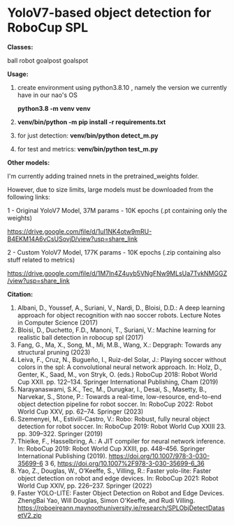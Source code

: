 # **YoloV7-based object detection for RoboCup SPL**

**Classes:**

ball
robot
goalpost
goalspot




**Usage:**
1) create environment using python3.8.10 , namely the version we currently have in our nao's OS 

   **python3.8 -m venv venv**
   
2) **venv/bin/python -m pip install -r requirements.txt**
3) for just detection:
   **venv/bin/python detect_m.py**
4) for test and metrics:
   **venv/bin/python test_m.py**

**Other models:**

I'm currently adding trained nnets in the pretrained_weights folder.

However, due to size limits, large models must be downloaded from the following links:

1 - Original YoloV7 Model, 37M params - 10K epochs (.pt containing only the weights) 

https://drive.google.com/file/d/1uI1NK4otw9mRU-B4EKM14A6vCsUSovjD/view?usp=share_link

2 - Custom YoloV7 Model, 177K params  - 10K epochs (.zip containing also stuff related to metrics) 

https://drive.google.com/file/d/1M7ln4Z4uyb5VNgFNw9MLsUa7TvkNMGGZ/view?usp=share_link

**Citation:**
1. Albani, D., Youssef, A., Suriani, V., Nardi, D., Bloisi, D.D.: A deep learning approach for object recognition with nao soccer robots. Lecture Notes in Computer Science (2017)
2. Bloisi, D., Duchetto, F.D., Manoni, T., Suriani, V.: Machine learning for realistic ball detection in robocup spl (2017) 
3. Fang, G., Ma, X., Song, M., Mi, M.B., Wang, X.: Depgraph: Towards any structural pruning (2023)
4. Leiva, F., Cruz, N., Bugueño, I., Ruiz-del Solar, J.: Playing soccer without colors in the spl: A convolutional neural network approach. In: Holz, D., Genter, K., Saad, M., von Stryk, O. (eds.) RoboCup 2018: Robot World Cup XXII. pp. 122–134. Springer International Publishing, Cham (2019)
5. Narayanaswami, S.K., Tec, M., Durugkar, I., Desai, S., Masetty, B., Narvekar, S., Stone, P.: Towards a real-time, low-resource, end-to-end object detection pipeline for robot soccer. In: RoboCup 2022: Robot World Cup XXV, pp. 62–74. Springer (2023)
6. Szemenyei, M., Estivill-Castro, V.: Robo: Robust, fully neural object detection for robot soccer. In: RoboCup 2019: Robot World Cup XXIII  23. pp. 309–322. Springer (2019)
7. Thielke, F., Hasselbring, A.: A JIT compiler for neural network inference. In: RoboCup 2019: Robot World Cup XXIII, pp. 448–456. Springer International Publishing (2019). https://doi.org/10.1007/978-3-030-35699-6 3 6, https://doi.org/10.1007%2F978-3-030-35699-6_36
8. Yao, Z., Douglas, W., O’Keeffe, S., Villing, R.: Faster yolo-lite: Faster object detection on robot and edge devices. In: RoboCup 2021: Robot World Cup XXIV, pp. 226–237. Springer (2022)
9. Faster YOLO-LITE: Faster Object Detection on Robot and Edge Devices. ZhengBai Yao, Will Douglas, Simon O'Keeffe, and Rudi Villing.
https://roboeireann.maynoothuniversity.ie/research/SPLObjDetectDatasetV2.zip
